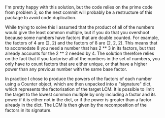 I'm pretty happy with this solution, but the code relies on the prime code
from problem 3, so the next commit will probably be a restructure of this
package to avoid code duplication.

While trying to solve this I assumed that the product of all of the numbers
would give the least common multiple, but if you do that you overshoot because
some numbers have factors that are double counted. For example, the factors of
4 are (2, 2) and the factors of 8 are (2, 2, 2). This means that to accomodate
8 you need a number that has 2 ** 3 in its factors, but that already accounts
for the 2 ** 2 needed by 4. The solution therefore relies on the fact that if
you factorise all of the numbers in the set of numbers, you only have to count
factors that are either unique, or that have a higher power than any previous
number with the same base factor.

In practice I chose to produce the powers of the factors of each number using
a Counter object, which are then unpacked into a "signature" dict, which
represents the factorisation of the target LCM. It is possible to limit the
target to the lowest common multiple by only including a factor and its power
if it is either not in the dict, or if the power is greater than a factor
already in the dict. The LCM is then given by the recomposition of the factors
in its signature.
